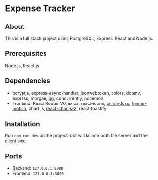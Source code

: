 # Expense Tracker

## About

This is a full stack project using PostgreSQL, Express, React and Node.js.

## Prerequisites

Node.js, React.js

## Dependencies

-   bcryptjs, express-async-handler, jsonwebtoken, colors, dotenv, express, morgan, [pg](https://www.npmjs.com/package/pg), concurrently, nodemon
-   Frontend: React Router V6, axios, react-icons, [tailwindcss](https://tailwindcss.com/), [framer-motion](https://www.npmjs.com/package/framer-motion), chart.js, [react-chartjs-2](https://www.npmjs.com/package/react-chartjs-2#docs), react-toastify

## Installation

Run `npm run dev` on the project root will launch both the server and the client side.

## Ports

-   Backend: `127.0.0.1:8080`
-   Frontend: `127.0.0.1:3000`
